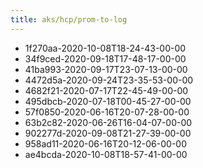 ```yaml
---
title: aks/hcp/prom-to-log
---
```

- 1f270aa-2020-10-08T18-24-43-00-00
- 34f9ced-2020-09-18T17-48-17-00-00
- 41ba993-2020-09-17T23-07-13-00-00
- 4472d5a-2020-09-24T23-35-53-00-00
- 4682f21-2020-07-17T22-45-49-00-00
- 495dbcb-2020-07-18T00-45-27-00-00
- 57f0850-2020-06-16T20-07-28-00-00
- 63b2c82-2020-06-26T16-04-07-00-00
- 902277d-2020-09-08T21-27-39-00-00
- 958ad11-2020-06-16T20-12-06-00-00
- ae4bcda-2020-10-08T18-57-41-00-00
